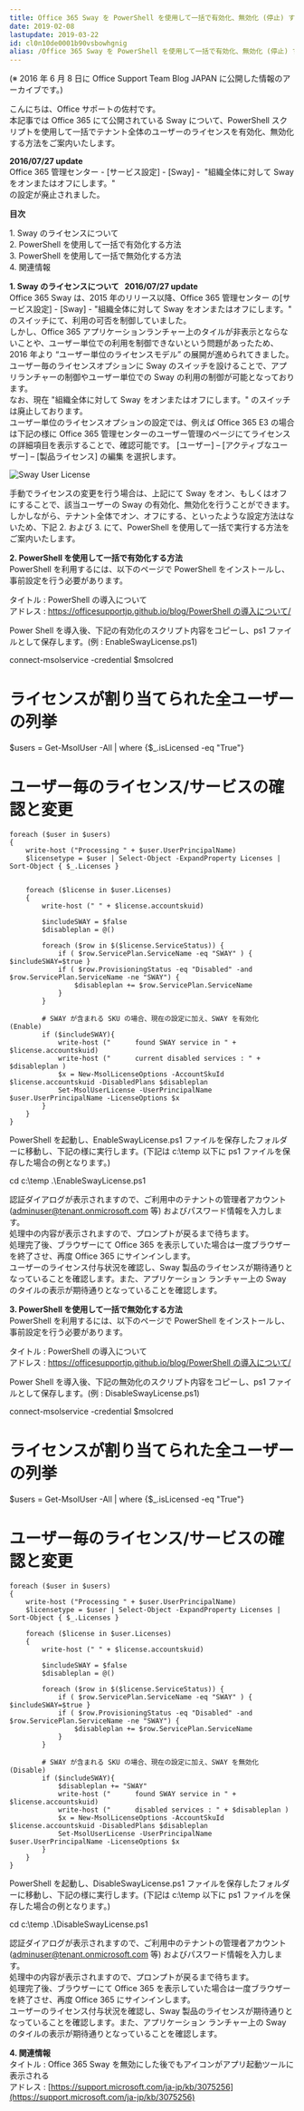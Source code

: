 ```yaml
---
title: Office 365 Sway を PowerShell を使用して一括で有効化、無効化 (停止) する方法について
date: 2019-02-08
lastupdate: 2019-03-22
id: cl0n10de0001b90vsbowhgnig
alias: /Office 365 Sway を PowerShell を使用して一括で有効化、無効化 (停止) する方法について/
---
```


(※ 2016 年 6 月 8 日に Office Support Team Blog JAPAN に公開した情報のアーカイブです。)  
  
こんにちは、Office サポートの佐村です。  
本記事では Office 365 にて公開されている Sway について、PowerShell スクリプトを使用して一括でテナント全体のユーザーのライセンスを有効化、無効化する方法をご案内いたします。  
  
**2016/07/27 update**  
Office 365 管理センター - \[サービス設定\] - \[Sway\] -  "組織全体に対して Sway をオンまたはオフにします。"  
の設定が廃止されました。  
  
**目次**  
  
1\. Sway のライセンスについて  
2\. PowerShell を使用して一括で有効化する方法  
3\. PowerShell を使用して一括で無効化する方法  
4\. 関連情報  
  
  
**1\. Sway のライセンスについて   2016/07/27 update**  
Office 365 Sway は、2015 年のリリース以降、Office 365 管理センター の\[サービス設定\] - \[Sway\] - "組織全体に対して Sway をオンまたはオフにします。" のスイッチにて、利用の可否を制御していました。  
しかし、Office 365 アプリケーションランチャー上のタイルが非表示とならないことや、ユーザー単位での利用を制御できないという問題があったため、 2016 年より “ユーザー単位のライセンスモデル” の展開が進められてきました。  
ユーザー毎のライセンスオプションに Sway のスイッチを設けることで、アプリランチャーの制御やユーザー単位での Sway の利用の制御が可能となっております。  
なお、現在 "組織全体に対して Sway をオンまたはオフにします。" のスイッチ は廃止しております。  
ユーザー単位のライセンスオプションの設定では、例えば Office 365 E3 の場合は下記の様に Office 365 管理センターのユーザー管理のページにてライセンスの詳細項目を表示することで、確認可能です。 \[ユーザー\] – \[アクティブなユーザー\] – \[製品ライセンス\] の編集 を選択します。  
  
![Sway User License](image1.png)  
  
手動でライセンスの変更を行う場合は、上記にて Sway をオン、もしくはオフにすることで、該当ユーザーの Sway の有効化、無効化を行うことができます。 しかしながら、テナント全体でオン、オフにする、といったような設定方法はないため、下記 2. および 3. にて、PowerShell を使用して一括で実行する方法をご案内いたします。  
  
  
**2\. PowerShell を使用して一括で有効化する方法**  
PowerShell を利用するには、以下のページで PowerShell をインストールし、事前設定を行う必要があります。

タイトル : PowerShell の導入について  
アドレス : [https://officesupportjp.github.io/blog/PowerShell の導入について/](https://officesupportjp.github.io/blog/PowerShell%20%E3%81%AE%E5%B0%8E%E5%85%A5%E3%81%AB%E3%81%A4%E3%81%84%E3%81%A6/)  
  
Power Shell を導入後、下記の有効化のスクリプト内容をコピーし、ps1 ファイルとして保存します。(例 : EnableSwayLicense.ps1)  

connect-msolservice -credential $msolcred
 
# ライセンスが割り当てられた全ユーザーの列挙
$users = Get-MsolUser -All | where {$\_.isLicensed -eq "True"}
 
# ユーザー毎のライセンス/サービスの確認と変更
```
foreach ($user in $users)
{
    write-host ("Processing " + $user.UserPrincipalName)
    $licensetype = $user | Select-Object -ExpandProperty Licenses | Sort-Object { $_.Licenses }
    
 
    foreach ($license in $user.Licenses) 
    {
        write-host (" " + $license.accountskuid)
 
        $includeSWAY = $false
        $disableplan = @()
 
        foreach ($row in $($license.ServiceStatus)) {
            if ( $row.ServicePlan.ServiceName -eq "SWAY" ) { $includeSWAY=$true }
            if ( $row.ProvisioningStatus -eq "Disabled" -and $row.ServicePlan.ServiceName -ne "SWAY") {
                $disableplan += $row.ServicePlan.ServiceName
            }
        }
  
        # SWAY が含まれる SKU の場合、現在の設定に加え、SWAY を有効化 (Enable)
        if ($includeSWAY){
            write-host ("      found SWAY service in " + $license.accountskuid)
            write-host ("      current disabled services : " + $disableplan )
            $x = New-MsolLicenseOptions -AccountSkuId $license.accountskuid -DisabledPlans $disableplan
            Set-MsolUserLicense -UserPrincipalName $user.UserPrincipalName -LicenseOptions $x
        } 
    }
}
```

PowerShell を起動し、EnableSwayLicense.ps1 ファイルを保存したフォルダーに移動し、下記の様に実行します。(下記は c:\\temp 以下に ps1 ファイルを保存した場合の例となります。)  

cd c:\\temp
.\\EnableSwayLicense.ps1

認証ダイアログが表示されますので、ご利用中のテナントの管理者アカウント (adminuser@tenant.onmicrosoft.com 等) およびパスワード情報を入力します。  
処理中の内容が表示されますので、プロンプトが戻るまで待ちます。  
処理完了後、ブラウザーにて Office 365 を表示していた場合は一度ブラウザーを終了させ、再度 Office 365 にサインインします。  
ユーザーのライセンス付与状況を確認し、Sway 製品のライセンスが期待通りとなっていることを確認します。また、アプリケーション ランチャー上の Sway のタイルの表示が期待通りとなっていることを確認します。  
  
**3\. PowerShell を使用して一括で無効化する方法**  
PowerShell を利用するには、以下のページで PowerShell をインストールし、事前設定を行う必要があります。

タイトル : PowerShell の導入について  
アドレス : [https://officesupportjp.github.io/blog/PowerShell の導入について/](https://officesupportjp.github.io/blog/PowerShell%20%E3%81%AE%E5%B0%8E%E5%85%A5%E3%81%AB%E3%81%A4%E3%81%84%E3%81%A6/)  
  
Power Shell を導入後、下記の無効化のスクリプト内容をコピーし、ps1 ファイルとして保存します。(例 : DisableSwayLicense.ps1)  

connect-msolservice -credential $msolcred
 
# ライセンスが割り当てられた全ユーザーの列挙
$users = Get-MsolUser -All | where {$\_.isLicensed -eq "True"}
 
# ユーザー毎のライセンス/サービスの確認と変更
```
foreach ($user in $users)
{
    write-host ("Processing " + $user.UserPrincipalName)
    $licensetype = $user | Select-Object -ExpandProperty Licenses | Sort-Object { $_.Licenses }
     
    foreach ($license in $user.Licenses) 
    {
        write-host (" " + $license.accountskuid)
 
        $includeSWAY = $false
        $disableplan = @()
 
        foreach ($row in $($license.ServiceStatus)) {
            if ( $row.ServicePlan.ServiceName -eq "SWAY" ) { $includeSWAY=$true }
            if ( $row.ProvisioningStatus -eq "Disabled" -and $row.ServicePlan.ServiceName -ne "SWAY") {
                $disableplan += $row.ServicePlan.ServiceName
            }
        }
  
        # SWAY が含まれる SKU の場合、現在の設定に加え、SWAY を無効化 (Disable)
        if ($includeSWAY){
            $disableplan += "SWAY"
            write-host ("      found SWAY service in " + $license.accountskuid)
            write-host ("      disabled services : " + $disableplan )
            $x = New-MsolLicenseOptions -AccountSkuId $license.accountskuid -DisabledPlans $disableplan
            Set-MsolUserLicense -UserPrincipalName $user.UserPrincipalName -LicenseOptions $x
        }
    }
} 
```

PowerShell を起動し、DisableSwayLicense.ps1 ファイルを保存したフォルダーに移動し、下記の様に実行します。(下記は c:\\temp 以下に ps1 ファイルを保存した場合の例となります。)  

cd c:\\temp
.\\DisableSwayLicense.ps1

認証ダイアログが表示されますので、ご利用中のテナントの管理者アカウント (adminuser@tenant.onmicrosoft.com 等) およびパスワード情報を入力します。  
処理中の内容が表示されますので、プロンプトが戻るまで待ちます。  
処理完了後、ブラウザーにて Office 365 を表示していた場合は一度ブラウザーを終了させ、再度 Office 365 にサインインします。  
ユーザーのライセンス付与状況を確認し、Sway 製品のライセンスが期待通りとなっていることを確認します。また、アプリケーション ランチャー上の Sway のタイルの表示が期待通りとなっていることを確認します。  
  
  
**4\. 関連情報**   
タイトル : Office 365 Sway を無効にした後でもアイコンがアプリ起動ツールに表示される  
アドレス : [https://support.microsoft.com/ja-jp/kb/3075256](https://support.microsoft.com/ja-jp/kb/3075256)